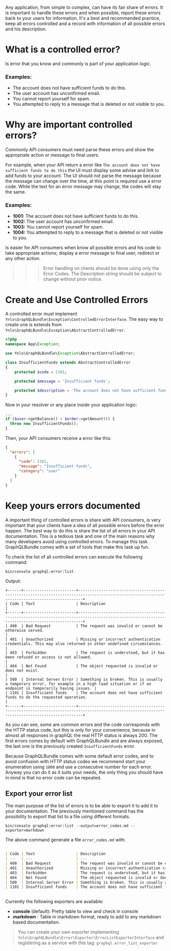 Any application, from simple to complex, can have its fair share of errors. 
It is important to handle these errors and when possible, report these errors back to your users 
for information. It's a best and recommended practice, keep all errors controlled and a record with information 
of all possible errors and his description.

# What is a controlled error?

Is error that you know and commonly is part of your application logic.

### Examples:

- The account does not have sufficient funds to do this.
- The user account has unconfirmed email.
- You cannot report yourself for spam.
- You attempted to reply to a message that is deleted or not visible to you.

# Why are important controlled errors?

Commonly API consumers must need parse these errors and show the appropriate
action or message to final users.

For example, when your API return a error like `The account does not have sufficient funds to do this` 
the UI must display some advise and link to add funds to your account.
The UI should not parse the message because the message can change over the time, 
at this point is required use a error code. While the text for an error message may change, 
the codes will stay the same.

### Examples:
- **1001:** The account does not have sufficient funds to do this.
- **1002:** The user account has unconfirmed email.
- **1003:** You cannot report yourself for spam.
- **1004:** You attempted to reply to a message that is deleted or not visible to you.

Is easier for API consumers when know all possible errors and his code to
take appropriate actions; display a error message to final user, redirect or
any other action.

>>> Error handling on clients should be done using only the Error Codes. 
The Description string should be subject to change without prior notice.

# Create and Use Controlled Errors

A controlled error must implement `Ynlo\GraphQLBundle\Exception\ControlledErrorInterface`.
The easy way to create one is extends from `Ynlo\GraphQLBundle\Exception\AbstractControlledError`.

````php
<?php
namespace App\Exception;

use Ynlo\GraphQLBundle\Exception\AbstractControlledError;

class InsufficientFunds extends AbstractControlledError
{
    protected $code = 1101;

    protected $message = 'Insufficient funds';

    protected $description = 'The account does not have sufficient funds to do the requested operation.';
}
````
Now in your resolver or any place inside your application logic:

````php
...
if ($user->getBalance() < $order->getAmount()) {
  throw new InsufficientFunds();
}
````

Then, your API consumers receive a error like this:

````json
{
  "errors": [
    {
      "code": 1101,
      "message": "Insufficient funds",
      "category": "user"
    }
  ]
}
````          
# Keep yours errors documented

A important thing of controlled errors is share with API consumers, 
is very important that your clients have a idea of all possible errors before the error happen.
The best way to do this is share the list of all errors in your API documentation.
This is a tedious task and one of the main reasons why many developers avoid using controlled errors.
To manage this task GraphQLBundle comes with a set of tools that make this task up fun.

To check the list of all controlled errors can execute the following command:

    bin/console graphql:error:list

Output:
````
+------+-----------------------+----------------------------------------------------------------------------------------------------------------------------------------------+
| Code | Text                  | Description                                                                                                                                  |
+------+-----------------------+----------------------------------------------------------------------------------------------------------------------------------------------+
| 400  | Bad Request           | The request was invalid or cannot be otherwise served.                                                                                       |
| 401  | Unauthorized          | Missing or incorrect authentication credentials. This may also returned in other undefined circumstances.                                    |
| 403  | Forbidden             | The request is understood, but it has been refused or access is not allowed.                                                                 |
| 404  | Not Found             | The object requested is invalid or does not exist.                                                                                           |
| 500  | Internal Server Error | Something is broken. This is usually a temporary error, for example in a high load situation or if an endpoint is temporarily having issues. |
| 1101 | Insufficient funds    | The account does not have sufficient funds to do the requested operation.                                                                    |
+------+-----------------------+----------------------------------------------------------------------------------------------------------------------------------------------+
````
As you can see, some are common errors and the code corresponds with the HTTP status code, but this is only for
your convenience, because in almost all responses in graphQL the real HTTP status is always 200. The first errors
comes by default with GraphQLBundle and are always exposed, the last one is the previously created `InsufficientFunds`
error.

Because GraphQLBundle comes with some default error codes, and to avoid confusion with HTTP status codes we recommend
start your enumeration using `1000` and use a consecutive number for each error.
Anyway you can do it as it suits your needs, the only thing you should have in mind is that no error code can be repeated.

## Export your error list

The main purpose of the list of errors is to be able to export it to add it to your documentation. The previously mentioned command has the possibility to export that list to a file using different formats.

    bin/console graphql:error:list --output=error_codes.md --exporter=markdown
    
The above command generate a file `error_codes.md` with:  

````markdown
    
| Code | Text                  | Description                                                                                                                                  |
| ---  | ---                   | ---                                                                                                                                          |
| 400  | Bad Request           | The request was invalid or cannot be otherwise served.                                                                                       |
| 401  | Unauthorized          | Missing or incorrect authentication credentials. This may also returned in other undefined circumstances.                                    |
| 403  | Forbidden             | The request is understood, but it has been refused or access is not allowed.                                                                 |
| 404  | Not Found             | The object requested is invalid or does not exist.                                                                                           |
| 500  | Internal Server Error | Something is broken. This is usually a temporary error, for example in a high load situation or if an endpoint is temporarily having issues. |
| 1101 | Insufficient funds    | The account does not have sufficient funds to do the requested operation.                                                                    |
    
````

Currently the following exporters are available:

- **console** (default): Pretty table to view and check in console
- **markdown** : Table in markdown format, ready to add to any markdown based documentation.

> You can create your own exporter implementing `Ynlo\GraphQLBundle\Error\Exporter\ErrorListExporterInterface` and registering as a service with this tag: `graphql.error_list_exporter`

